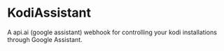 # KodiAssistant
A api.ai (google assistant) webhook for controlling your kodi installations through Google Assistant.
